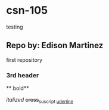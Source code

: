 # csn-105
testing

## Repo by: Edison Martinez
first repository
### 3rd header

** bold**

*italized*
~~cross~~<sub>suscript</sup> 
<ins> uderline</ins> 
